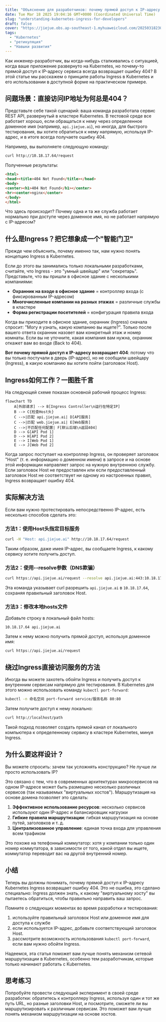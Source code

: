 ```yaml
---
title: "Объяснение для разработчиков: почему прямой доступ к IP-адресу Kubernetes Ingress возвращает 404"
date: Tue Mar 18 2025 19:04:16 GMT+0000 (Coordinated Universal Time)
slug: "understanding-kubernetes-ingress-for-developers"
draft: false
cover: "https://jiejue.obs.ap-southeast-1.myhuaweicloud.com/20250318230709119.webp"
tags:
  - "Kubernetes"
  - "ретикуляция"
  - "Навыки развития"
---
```


Как инженер-разработчик, вы когда-нибудь сталкивались с ситуацией, когда ваше приложение развернуто на Kubernetes, но почему-то прямой доступ к IP-адресу сервиса всегда возвращает ошибку 404? В этой статье мы расскажем о принципе работы Ingress в Kubernetes и его использовании в доступной форме на практическом примере.

<!--more-->

## 问题场景：直接访问IP地址为何总是404？

Представьте себе такой сценарий: ваша команда разработала сервис REST API, развернутый в кластере Kubernetes. В тестовой среде все работает хорошо, если обращаться к нему через определенное доменное имя (например, `api.jiejue.ai`), но иногда, для быстрого тестирования, вы хотите обратиться к нему напрямую, используя IP-адрес, и в итоге всегда получаете ошибку 404.

Например, вы выполняете следующую команду:

```bash
curl http://10.18.17.64/request
```

Полученные результаты:

```html
<html>
<head><title>404 Not Found</title></head>
<body>
<center><h1>404 Not Found</h1></center>
<hr><center>nginx</center>
</body>
</html>
```

Что здесь происходит? Почему одна и та же служба работает нормально при доступе через доменное имя, но не работает напрямую с IP-адресом?

## 什么是Ingress？把它想象成一个"智能门卫"

Прежде чем объяснить, почему именно так, нам нужно понять концепцию Ingress в Kubernetes.

Если до этого вы занимались только локальными разработками, считайте, что Ingress - это "умный швейцар" или "секретарь". Представьте, что вы пришли в офисное здание с несколькими компаниями:

- **Охранник на входе в офисное здание** = контроллер входа (с фиксированным IP-адресом)
- **Многочисленные компании на разных этажах** = различные службы в кластере
- **Форма регистрации посетителей** = конфигурация правила входа

Когда вы приходите в офисное здание, охранник (Ingress) сначала спросит: "Могу я узнать, какую компанию вы ищете?". Только после вашего ответа охранник назовет вам конкретный этаж и номер комнаты. Если вы не уточните, какая компания вам нужна, охранник откажет вам во входе (Back to 404).

**Вот почему прямой доступ к IP-адресу возвращает 404**: потому что вы только постучали в дверь (IP-адрес), но не сообщили швейцару (Ingress), в какую компанию вы хотите пойти (заголовок Host).

## Ingress如何工作？一图胜千言

На следующей схеме показан основной рабочий процесс Ingress:

```mermaid
flowchart TD
    A[外部请求] --> B[Ingress Controller\n运行在特定IP]
    B --> C{检查Host头}
    C -->|匹配 api.jiejue.ai| D[API服务]
    C -->|匹配 web.jiejue.ai| E[Web服务]
    C -->|不匹配任何配置| F[默认后端\n返回404]
    D --> G[API Pod 1]
    D --> H[API Pod 2]
    E --> I[Web Pod 1]
    E --> J[Web Pod 2]
```

Когда запрос поступает на контроллер Ingress, он проверяет заголовок "Host" (т. е. информацию о доменном имени) в запросе и на основе этой информации направляет запрос на нужную внутреннюю службу. Если заголовок Host не предоставлен или если предоставленный заголовок Host не соответствует ни одному из настроенных правил, Ingress возвращает ошибку 404.

## 实际解决方法

Если вам нужно протестировать непосредственно IP-адрес, есть несколько способов сделать это:

### 方法1：使用Host头指定目标服务

```bash
curl -H "Host: api.jiejue.ai" http://10.18.17.64/request
```

Таким образом, даже имея IP-адрес, вы сообщаете Ingress, к какому сервису хотите получить доступ.

### 方法2：使用--resolve参数（DNS欺骗）

```bash
curl https://api.jiejue.ai/request --resolve api.jiejue.ai:443:10.18.17.64
```

Эта команда указывает curl разрешить `api.jiejue.ai` в `10.18.17.64`, сохраняя правильный заголовок Host.

### 方法3：修改本地hosts文件

Добавьте строку в локальный файл hosts:

```
10.18.17.64 api.jiejue.ai
```

Затем к нему можно получить прямой доступ, используя доменное имя:

```bash
curl https://api.jiejue.ai/request
```

## 绕过Ingress直接访问服务的方法

Иногда вы можете захотеть обойти Ingress и получить доступ к внутренним сервисам напрямую для тестирования. В Kubernetes для этого можно использовать команду `kubectl port-forward`:

```bash
kubectl -n 命名空间 port-forward service/服务名称 80:80
```

Затем получите доступ к нему локально:

```bash
curl http://localhost/path
```

Такой подход позволяет создать прямой канал от локального компьютера к определенному сервису в кластере Kubernetes, минуя Ingress.

## 为什么要这样设计？

Вы можете спросить: зачем так усложнять конструкцию? Не лучше ли просто использовать IP?

Это связано с тем, что в современных архитектурах микросервисов на одном IP-адресе может быть размещено несколько различных сервисов (так называемых "виртуальных хостов"). Маршрутизация на основе домена позволяет это сделать:

1. **Эффективное использование ресурсов**: несколько сервисов используют один IP-адрес и балансировщик нагрузки
2. **Гибкие правила маршрутизации**: гибкая маршрутизация на основе путей, заголовков и т. д.
3. **Централизованное управление**: единая точка входа для управления всем трафиком

Это похоже на телефонный коммутатор: хотя у компании только один номер коммутатора, в зависимости от того, какой отдел вы ищете, коммутатор переводит вас на другой внутренний номер.

## 小结

Теперь вы должны понимать, почему прямой доступ к IP-адресу Kubernetes Ingress возвращает ошибку 404. Это не ошибка, это сделано специально: Ingress должен знать, к какому "виртуальному хосту" вы пытаетесь обратиться, чтобы правильно направить ваш запрос.

Помните о следующих моментах во время разработки и тестирования:

1. используйте правильный заголовок Host или доменное имя для доступа к службе
2. если используется IP-адрес, добавьте соответствующий заголовок Host.
3. рассмотрите возможность использования `kubectl port-forward`, если вам нужно обойти Ingress.

Надеемся, эта статья поможет вам лучше понять механизм сетевой маршрутизации в Kubernetes, особенно тем разработчикам, которые только начинают работать с Kubernetes.

## 思考练习

Попробуйте провести следующий эксперимент в своей среде разработки: обратитесь к контроллеру Ingress, используя один и тот же путь URL, но разные заголовки Host, и посмотрите, сможете ли вы маршрутизировать к различным сервисам. Это поможет вам лучше понять механизм маршрутизации на основе хостов.